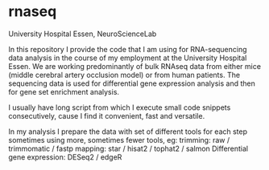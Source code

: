 # rnaseq
University Hospital Essen, NeuroScienceLab

In this repository I provide the code that I am using for RNA-sequencing data analysis in the course of my employment at the University Hospital Essen. We are working predominantly of bulk RNAseq data from either mice (middle cerebral artery occlusion model) or from human patients. The sequencing data is used for differential gene expression analysis and then for gene set enrichment analysis. 

I usually have long script from which I execute small code snippets consecutively, cause I find it convenient, fast and versatile. 

In my analysis I prepare the data with set of different tools for each step sometimes using more, sometimes fewer tools, eg:
trimming: raw / trimmomatic / fastp
mapping: star / hisat2 / tophat2 / salmon
Differential gene expression: DESeq2 / edgeR
